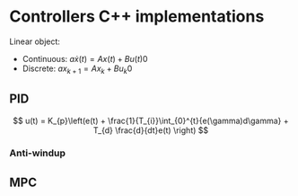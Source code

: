 # Controllers C++ implementations
Linear object:
* Continuous:
$a
    \dot{x}(t) = Ax(t) + Bu(t)
0$
* Discrete: 
$a
    x_{k+1} = Ax_{k} + Bu_{k}
0$

## PID
$$
    u(t) = K_{p}\left(e(t) + \frac{1}{T_{i}}\int_{0}^{t}{e(\gamma)d\gamma} + T_{d} \frac{d}{dt}e(t) \right)
$$

### Anti-windup

## MPC